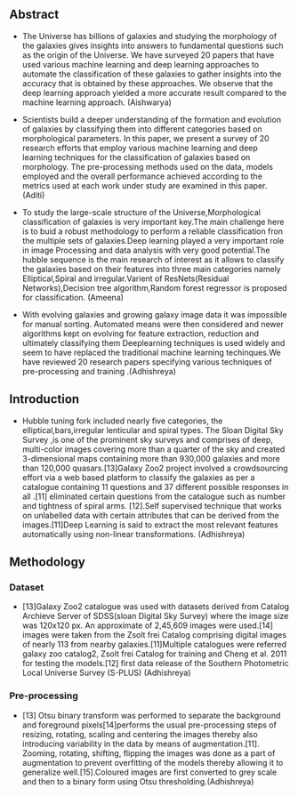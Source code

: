 ## Abstract
- The Universe has billions of galaxies and studying the morphology of the galaxies gives insights into answers to fundamental questions such as the origin of the Universe. We have surveyed 20 papers that have used various machine learning and deep learning approaches to automate the classification of these galaxies to gather insights into the accuracy that is obtained by these approaches. We observe that the deep learning approach yielded a more accurate result compared to the machine learning approach. (Aishwarya)

- Scientists build a deeper understanding of the formation and evolution of galaxies by classifying them into different categories based on morphological parameters. In this paper, we present a survey of 20 research efforts that employ various machine learning and deep learning techniques for the classification of galaxies based on morphology. The pre-processing methods used on the data, models employed and the overall performance achieved according to the metrics used at each work under study are examined in this paper. (Aditi)

- To study the large-scale structure of the Universe,Morphological classification of galaxies is very important key.The main challenge here is to buid a robust methodology to perform a reliable classification fron the multiple sets of galaxies.Deep learning played a very important role in image Processing and data analysis with very good potential.The hubble sequence is the main research of interest as it allows to classify the galaxies based on their features into three main categories namely Elliptical,Spiral and irregular.Varient of ResNets(Residual Networks),Decision tree algorithm,Random forest regressor is proposed for classification. (Ameena)

- With evolving galaxies and growing galaxy image data it  was impossible for manual sorting. Automated means were then considered and newer algorithms kept on evolving for feature extraction, reduction and ultimately classifying them  Deeplearning techniques is used widely and seem to have replaced the traditional machine learning techinques.We have reviewed 20 research papers specifying various techniques of pre-processing and training .(Adhishreya)


## Introduction
- Hubble tuning fork included nearly five categories, the elliptical,bars,irregular lenticular and spiral types. The Sloan Digital Sky Survey ,is one of the prominent sky surveys and comprises of deep, multi-color images covering more than a quarter of the sky and created 3-dimensional maps containing more than 930,000 galaxies and more than 120,000 quasars.[13]Galaxy Zoo2 project involved a crowdsourcing effort via a web based platform to classify the galaxies as per a catalogue containing 11 questions and 37 different possible responses in all .[11] eliminated certain questions from the catalogue such as number and tightness of spiral arms. [12].Self supervised technique that works on unlabelled data with certain attributes that can be derived from the images.[11]Deep Learning is said to extract the most relevant features automatically using non-linear transformations. (Adhishreya)                                                                                                                                                                    


## Methodology
### Dataset
- [13]Galaxy Zoo2 catalogue was used with datasets derived from Catalog Archieve Server of SDSS(sloan Digital Sky Survey) where the image size was 120x120 px. An approximate of 2,45,609 images were used.[14] images were taken from the Zsolt frei Catalog comprising digital images of nearly 113 from nearby galaxies.[11]Multiple catalogues were referred galaxy zoo catalog2, Zsolt frei Catalog for training and Cheng et al. 2011 for testing the models.[12] first data release of the Southern Photometric Local Universe Survey (S-PLUS) (Adhishreya)
### Pre-processing
- [13] Otsu binary transform was performed to separate the background and foreground pixels[14]performs the usual pre-processing steps of resizing, rotating, scaling and centering the images thereby also introducing variability in the data by means of augmentation.[11]. Zooming, rotating, shifting, flipping the images was done as a part of augmentation to prevent overfitting of the models thereby allowing it to generalize well.[15].Coloured images are first converted to grey scale and then to a binary form using Otsu thresholding.(Adhishreya)

